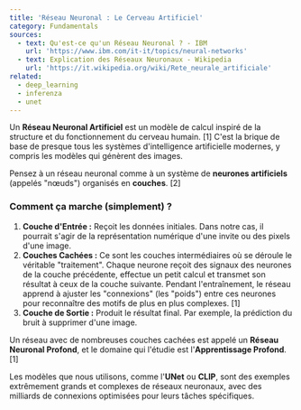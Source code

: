 ```yaml
---
title: 'Réseau Neuronal : Le Cerveau Artificiel'
category: Fundamentals
sources:
  - text: Qu'est-ce qu'un Réseau Neuronal ? - IBM
    url: 'https://www.ibm.com/it-it/topics/neural-networks'
  - text: Explication des Réseaux Neuronaux - Wikipedia
    url: 'https://it.wikipedia.org/wiki/Rete_neurale_artificiale'
related:
  - deep_learning
  - inferenza
  - unet
---
```


Un **Réseau Neuronal Artificiel** est un modèle de calcul inspiré de la structure et du fonctionnement du cerveau humain. [1] C'est la brique de base de presque tous les systèmes d'intelligence artificielle modernes, y compris les modèles qui génèrent des images.

Pensez à un réseau neuronal comme à un système de **neurones artificiels** (appelés "nœuds") organisés en **couches**. [2]

### Comment ça marche (simplement) ?

1.  **Couche d'Entrée :** Reçoit les données initiales. Dans notre cas, il pourrait s'agir de la représentation numérique d'une invite ou des pixels d'une image.
2.  **Couches Cachées :** Ce sont les couches intermédiaires où se déroule le véritable "traitement". Chaque neurone reçoit des signaux des neurones de la couche précédente, effectue un petit calcul et transmet son résultat à ceux de la couche suivante. Pendant l'entraînement, le réseau apprend à ajuster les "connexions" (les "poids") entre ces neurones pour reconnaître des motifs de plus en plus complexes. [1]
3.  **Couche de Sortie :** Produit le résultat final. Par exemple, la prédiction du bruit à supprimer d'une image.

Un réseau avec de nombreuses couches cachées est appelé un **Réseau Neuronal Profond**, et le domaine qui l'étudie est l'**Apprentissage Profond**. [1]

Les modèles que nous utilisons, comme l'**UNet** ou **CLIP**, sont des exemples extrêmement grands et complexes de réseaux neuronaux, avec des milliards de connexions optimisées pour leurs tâches spécifiques.
